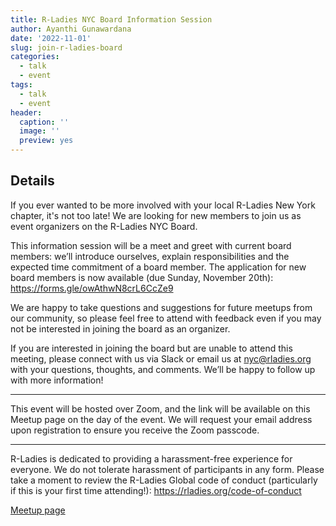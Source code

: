 ```yaml
---
title: R-Ladies NYC Board Information Session
author: Ayanthi Gunawardana
date: '2022-11-01'
slug: join-r-ladies-board
categories:
  - talk
  - event
tags:
  - talk
  - event
header:
  caption: ''
  image: ''
  preview: yes
---
```


## Details

If you ever wanted to be more involved with your local R-Ladies New York chapter, it's not too late! We are looking for new members to join us as event organizers on the R-Ladies NYC Board.

This information session will be a meet and greet with current board members: we’ll introduce ourselves, explain responsibilities and the expected time commitment of a board member. The application for new board members is now available (due Sunday, November 20th): https://forms.gle/owAthwN8crL6CcZe9

We are happy to take questions and suggestions for future meetups from our community, so please feel free to attend with feedback even if you may not be interested in joining the board as an organizer.

If you are interested in joining the board but are unable to attend this meeting, please connect with us via Slack or email us at nyc@rladies.org with your questions, thoughts, and comments. We’ll be happy to follow up with more information!

---

This event will be hosted over Zoom, and the link will be available on this Meetup page on the day of the event. We will request your email address upon registration to ensure you receive the Zoom passcode.

---

R-Ladies is dedicated to providing a harassment-free experience for everyone. We do not tolerate harassment of participants in any form. Please take a moment to review the R-Ladies Global code of conduct (particularly if this is your first time attending!): https://rladies.org/code-of-conduct





[Meetup page](https://www.meetup.com/rladies-newyork/events/289278809/)
